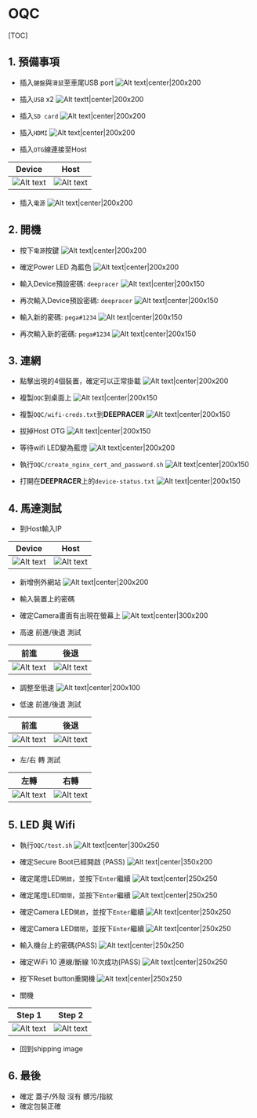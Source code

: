 # OQC

[TOC]

## 1. 預備事項

- 插入`鍵盤`與`滑鼠`至車尾USB port
![Alt text|center|200x200](images/1542014681775.png)

- 插入`USB` x2
![Alt textt|center|200x200](images/./1542003035996.png)
- 插入`SD card`
![Alt text|center|200x200](images/./1542003067325.png)
- 插入`HDMI`
![Alt text|center|200x200](images/./1542003088269.png)

- 插入`OTG`線連接至Host

| Device | Host |
| :--------: |--------|
| ![Alt text](images/./1542003105960.png)  | ![Alt text](images/./1542003115019.png) |

- 插入`電源`
![Alt text|center|200x200](images/./1542003128031.png)

## 2. 開機

- 按下`電源`按鍵
![Alt text|center|200x200](images/./1542003139630.png)

- 確定Power LED 為藍色
![Alt text|center|200x200](images/./1542003148304.png)

- 輸入Device預設密碼: `deepracer`
![Alt text|center|200x150](images/./1542003168959.png)

- 再次輸入Device預設密碼: `deepracer`
![Alt text|center|200x150](images/./1542003180643.png)

- 輸入新的密碼: `pega#1234`
![Alt text|center|200x150](images/./1542003192939.png)

- 再次輸入新的密碼: `pega#1234`
![Alt text|center|200x150](images/./1542003201274.png)

## 3. 連網

- 點擊出現的4個裝置，確定可以正常掛載
![Alt text|center|200x200](images/./1542003222553.png)

- 複製`OQC`到桌面上
![Alt text|center|200x150](images/./1542003234513.png)

- 複製`OQC/wifi-creds.txt`到**DEEPRACER**
![Alt text|center|200x150](images/./1542003281620.png)

- 拔掉Host OTG
![Alt text|center|200x150](images/./1542003291730.png)

- 等待wifi LED變為藍燈
![Alt text|center|200x200](images/./1542003302647.png)

- 執行`OQC/create_nginx_cert_and_password.sh`
![Alt text|center|200x150](images/./1542003312263.png)

- 打開在**DEEPRACER**上的`device-status.txt`
![Alt text|center|200x150](images/./1542003322818.png)

## 4. 馬達測試

- 到Host輸入IP

| Device | Host |
| :--------: |--------|
| ![Alt text](images/./1542003338176.png) | ![Alt text](images/./1542003347011.png) |

- 新增例外網站
![Alt text|center|200x200](images/./1542003356376.png)

- 輸入裝置上的密碼

- 確定Camera畫面有出現在螢幕上
![Alt text|center|300x200](images/./1542003367998.png)

- 高速 前進/後退 測試

 | 前進 | 後退 |
| :--------: |--------|
| ![Alt text](images/./1542003376697.png) | ![Alt text](images/./1542003384960.png) |

- 調整至低速
![Alt text|center|200x100](images/./1542003398434.png)

- 低速 前進/後退 測試

 | 前進 | 後退 |
| :--------: | --------|
| ![Alt text](images/./1542003376697.png) | ![Alt text](images/./1542003384960.png) |

- 左/右 轉 測試

 | 左轉 | 右轉 |
| :--------: | --------|
| ![Alt text](images/./1542004126223.png) | ![Alt text](images/./1542004131453.png) |

## 5. LED 與 Wifi

- 執行`OQC/test.sh`
![Alt text|center|300x250](images/./1542004142174.png)

- 確定Secure Boot已經開啟 (PASS)
![Alt text|center|350x200](images/./1542004148760.png)

- 確定尾燈LED`開啟`，並按下`Enter`繼續
![Alt text|center|250x250](images/./1542004157548.png)

- 確定尾燈LED`關閉`，並按下`Enter`繼續
![Alt text|center|250x250](images/./1542004167725.png)

- 確定Camera LED`開啟`，並按下`Enter`繼續
![Alt text|center|250x250](images/./1542004178236.png)

- 確定Camera LED`關閉`，並按下`Enter`繼續
![Alt text|center|250x250](images/./1542004237000.png)

- 輸入機台上的密碼(PASS)
![Alt text|center|250x250](images/./1542004262296.png)

- 確定WiFi 10 連線/斷線 10次成功(PASS)
![Alt text|center|250x250](images/./1542004270945.png)

- 按下Reset button重開機
![Alt text|center|250x250](images/./1542004284788.png)

- 關機

| Step 1 | Step 2 |
| :--------: |--------|
| ![Alt text](images/./1542004305924.png)  | ![Alt text](images/./1542004310490.png) |

- 回到shipping image

## 6. 最後

- 確定 蓋子/外殼 沒有 髒污/指紋
- 確定包裝正確
